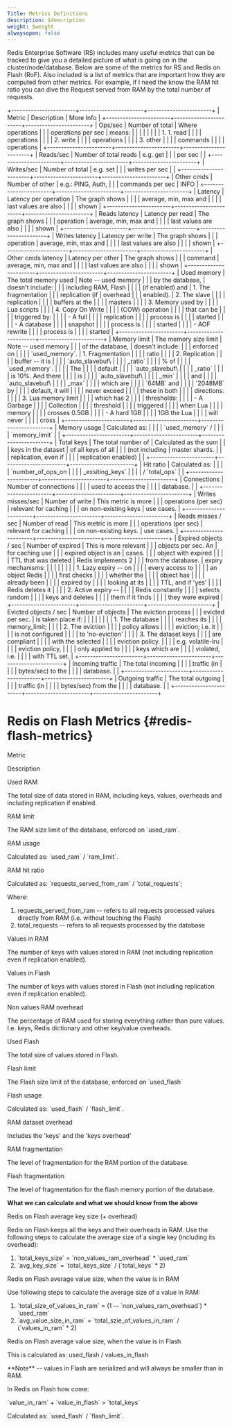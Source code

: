 ```yaml
---
Title: Metrics Definitions
description: $description
weight: $weight
alwaysopen: false
---
```

Redis Enterprise Software (RS) includes many useful metrics that can be
tracked to give you a detailed picture of what is going on in the
cluster/node/database. Below are some of the metrics for RS and Redis on
Flash (RoF). Also included is a list of metrics that are important how
they are computed from other metrics. For example, if I need the know
the RAM hit ratio you can dive the Request served from RAM by the total
number of requests.

+-----------------------+-----------------------+-----------------------+
| Metric                | Description           | More Info             |
+-----------------------+-----------------------+-----------------------+
| Ops/sec               | Number of total       | Where operations      |
|                       | operations per sec    | means:                |
|                       |                       |                       |
|                       |                       | 1.  1.  read          |
|                       |                       |         operations    |
|                       |                       |     2.  write         |
|                       |                       |         operations    |
|                       |                       |     3.  other         |
|                       |                       |         commands      |
|                       |                       |         operations    |
+-----------------------+-----------------------+-----------------------+
| Reads/sec             | Number of total reads | e.g. get              |
|                       | per sec               |                       |
+-----------------------+-----------------------+-----------------------+
| Writes/sec            | Number of total       | e.g. set              |
|                       | writes per sec        |                       |
+-----------------------+-----------------------+-----------------------+
| Other cmds            | Number of other       | e.g.: PING, Auth,     |
|                       | commands per sec      | INFO                  |
+-----------------------+-----------------------+-----------------------+
| Latency               | Latency per operation | The graph shows       |
|                       |                       | average, min, max and |
|                       |                       | last values are also  |
|                       |                       | shown                 |
+-----------------------+-----------------------+-----------------------+
| Reads latency         | Latency per read      | The graph shows       |
|                       | operation             | average, min, max and |
|                       |                       | last values are also  |
|                       |                       | shown                 |
+-----------------------+-----------------------+-----------------------+
| Writes latency        | Latency per write     | The graph shows       |
|                       | operation             | average, min, max and |
|                       |                       | last values are also  |
|                       |                       | shown                 |
+-----------------------+-----------------------+-----------------------+
| Other cmds latency    | Latency per other     | The graph shows       |
|                       | command               | average, min, max and |
|                       |                       | last values are also  |
|                       |                       | shown                 |
+-----------------------+-----------------------+-----------------------+
| Used memory           | The total memory used | Note -- used memory   |
|                       | by the database,      | doesn't include:      |
|                       | including RAM, Flash  |                       |
|                       | (if enabled) and      | 1.  The fragmentation |
|                       | replication (if       |     overhead          |
|                       | enabled).             | 2.  The slave         |
|                       |                       |     replication       |
|                       |                       |     buffers at the    |
|                       |                       |     masters           |
|                       |                       | 3.  Memory used by    |
|                       |                       |     Lua scripts       |
|                       |                       | 4.  Copy On Write     |
|                       |                       |     (COW) operation   |
|                       |                       |     that can be       |
|                       |                       |     triggered by:     |
|                       |                       |     -   A full        |
|                       |                       |         replication   |
|                       |                       |         process is    |
|                       |                       |         started       |
|                       |                       |     -   A database    |
|                       |                       |         snapshot      |
|                       |                       |         process is    |
|                       |                       |         started       |
|                       |                       |     -   AOF rewrite   |
|                       |                       |         process is    |
|                       |                       |         started       |
+-----------------------+-----------------------+-----------------------+
| Memory limit          | The memory size limit | Note -- used memory   |
|                       | of the database,      | doesn't include:      |
|                       | enforced on           |                       |
|                       | \`used\_memory\`.     | 1.  Fragmentation     |
|                       |                       |     ratio             |
|                       |                       | 2.  Replication       |
|                       |                       |     buffer -- it is   |
|                       |                       |     \`auto\_slavebuf\ |
|                       |                       | _ratio\`              |
|                       |                       |     % of              |
|                       |                       |     \`used\_memory\`. |
|                       |                       | The                   |
|                       |                       |     default           |
|                       |                       |     \`auto\_slavebuf\ |
|                       |                       | _ratio\`              |
|                       |                       |     is 10%. And there |
|                       |                       |     is                |
|                       |                       |     \`auto\_slavebuf\ |
|                       |                       | _min\`                |
|                       |                       |     and               |
|                       |                       |     \`auto\_slavebuf\ |
|                       |                       | _max\`                |
|                       |                       |     which are         |
|                       |                       |     \`64MB\` and      |
|                       |                       |     \`2048MB\` by     |
|                       |                       |     default, it will  |
|                       |                       |     never exceed      |
|                       |                       |     these in both     |
|                       |                       |     directions.       |
|                       |                       | 3.  Lua memory limit  |
|                       |                       |     which has 2       |
|                       |                       |     thresholds:       |
|                       |                       |     -   A Garbage     |
|                       |                       |         Collection    |
|                       |                       |         threshold     |
|                       |                       |         triggered     |
|                       |                       |         when Lua      |
|                       |                       |         memory        |
|                       |                       |         crosses 0.5GB |
|                       |                       |     -   A hard 1GB    |
|                       |                       |         1GB the Lua   |
|                       |                       |         will never    |
|                       |                       |         cross         |
+-----------------------+-----------------------+-----------------------+
| Memory usage          | Calculated as:        |                       |
|                       | \`used\_memory\` /    |                       |
|                       | \`memory\_limit\`     |                       |
+-----------------------+-----------------------+-----------------------+
| Total keys            | The total number of   | Calculated as the sum |
|                       | keys in the dataset   | of all keys of all    |
|                       | (not including        | master shards.        |
|                       | replication, even if  |                       |
|                       | replication enabled)  |                       |
+-----------------------+-----------------------+-----------------------+
| Hit ratio             | Calculated as:        |                       |
|                       | \`number\_of\_ops\_on |                       |
|                       | \_exsiting\_keys\`    |                       |
|                       | / \`total\_ops\`      |                       |
+-----------------------+-----------------------+-----------------------+
| Connections           | Number of connections |                       |
|                       | used to access the    |                       |
|                       | database.             |                       |
+-----------------------+-----------------------+-----------------------+
| Writes misses/sec     | Number of write       | This metric is more   |
|                       | operations (per sec)  | relevant for caching  |
|                       | on non-existing keys  | use cases.            |
+-----------------------+-----------------------+-----------------------+
| Reads misses / sec    | Number of read        | This metric is more   |
|                       | operations (per sec)  | relevant for caching  |
|                       | on non-existing keys. | use cases.            |
+-----------------------+-----------------------+-----------------------+
| Expired objects / sec | Number of expired     | This is more relevant |
|                       | objects per sec. An   | for caching use       |
|                       | expired object is an  | cases.                |
|                       | object with expired   |                       |
|                       | TTL that was deleted  | Redis implements 2    |
|                       | from the database.    | expiry mechanisms:    |
|                       |                       |                       |
|                       |                       | 1.  Lazy expiry -- on |
|                       |                       |     every access to   |
|                       |                       |     an object Redis   |
|                       |                       |     first checks      |
|                       |                       |     whether the       |
|                       |                       |     object has        |
|                       |                       |     already been      |
|                       |                       |     expired by        |
|                       |                       |     looking at its    |
|                       |                       |     TTL, and if 'yes' |
|                       |                       |     Redis deletes it  |
|                       |                       | 2.  Active expiry --  |
|                       |                       |     Redis constantly  |
|                       |                       |     selects random    |
|                       |                       |     keys and deletes  |
|                       |                       |     them if it finds  |
|                       |                       |     they were expired |
+-----------------------+-----------------------+-----------------------+
| Evicted objects / sec | Number of objects     | The eviction process  |
|                       | evicted per sec.      | is taken place if:    |
|                       |                       |                       |
|                       |                       | 1.  The database      |
|                       |                       |     reaches its       |
|                       |                       |     memory\_limit;    |
|                       |                       | 2.  The eviction      |
|                       |                       |     policy allows     |
|                       |                       |     eviction; i.e. it |
|                       |                       |     is not configured |
|                       |                       |     to 'no-eviction'  |
|                       |                       | 3.  The dataset keys  |
|                       |                       |     are compliant     |
|                       |                       |     with the selected |
|                       |                       |     eviction policy.  |
|                       |                       |     e.g. volatile-lru |
|                       |                       |     eviction policy,  |
|                       |                       |     only applied to   |
|                       |                       |     keys which are    |
|                       |                       |     violated, i.e.    |
|                       |                       |     with TTL set.     |
+-----------------------+-----------------------+-----------------------+
| Incoming traffic      | The total incoming    |                       |
|                       | traffic (in           |                       |
|                       | bytes/sec) to the     |                       |
|                       | database.             |                       |
+-----------------------+-----------------------+-----------------------+
| Outgoing traffic      | The total outgoing    |                       |
|                       | traffic (in           |                       |
|                       | bytes/sec) from the   |                       |
|                       | database.             |                       |
+-----------------------+-----------------------+-----------------------+

Redis on Flash Metrics {#redis-flash-metrics}
======================

Metric

Description

Used RAM

The total size of data stored in RAM, including keys, values, overheads
and including replication if enabled.

RAM limit

The RAM size limit of the database, enforced on \`used\_ram\`.

RAM usage

Calculated as: \`used\_ram\` / \`ram\_limit\`.

RAM hit ratio

Calculated as: \`requests\_served\_from\_ram\` / \`total\_requests\`;

Where:

1.  requests\_served\_from\_ram -- refers to all requests processed
    values directly from RAM (i.e. without touching the Flash)
2.  total\_requests -- refers to all requests processed by the database

Values in RAM

The number of keys with values stored in RAM (not including replication
even if replication enabled).

Values in Flash

The number of keys with values stored in Flash (not including
replication even if replication enabled).

Non values RAM overhead

The percentage of RAM used for storing everything rather than pure
values. I.e. keys, Redis dictionary and other key/value overheads.

Used Flash

The total size of values stored in Flash.

Flash limit

The Flash size limit of the database, enforced on \`used\_flash\`

Flash usage

Calculated as: \`used\_flash\` / \`flash\_limit\`.

RAM dataset overhead

Includes the 'keys' and the 'keys overhead'

RAM fragmentation

The level of fragmentation for the RAM portion of the database.

Flash fragmentation

The level of fragmentation for the flash memory portion of the database.

**What we can calculate and what we should know from the above**

Redis on Flash average key size (+ overhead)

Redis on Flash keeps all the keys and their overheads in RAM. Use the
following steps to calculate the average size of a single key (including
its overhead):

1.  \`total\_keys\_size\` = \`non\_values\_ram\_overhead\` \*
    \`used\_ram\`
2.  \`avg\_key\_size\` = \`total\_keys\_size\` / (\`total\_keys\` \* 2)

Redis on Flash average value size, when the value is in RAM

Use following steps to calculate the average size of a value in RAM:

1.  \`total\_size\_of\_values\_in\_ram\` = (1 --
    \`non\_values\_ram\_overhead\`) \* \`used\_ram\`
2.  \`avg\_value\_size\_in\_ram\` = \`total\_szie\_of\_values\_in\_ram\`
    / (\`values\_in\_ram\` \* 2)

Redis on Flash average value size, when the value is in Flash

This is calculated as: used\_flash / values\_in\_flash

\*\*Note\*\* -- values in Flash are serialized and will always be
smaller than in RAM.

In Redis on Flash how come:

\`value\_in\_ram\` + \`value\_in\_flash\` \> \`total\_keys\`

Calculated as: \`used\_flash\` / \`flash\_limit\`.
